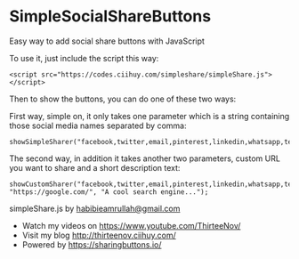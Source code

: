 # SimpleSocialShareButtons
Easy way to add social share buttons with JavaScript

To use it, just include the script this way: 
```
<script src="https://codes.ciihuy.com/simpleshare/simpleShare.js"></script>
```

Then to show the buttons, you can do one of these two ways:

First way, simple on, it only takes one parameter which is a string containing those social media names separated by comma:
```
showSimpleSharer("facebook,twitter,email,pinterest,linkedin,whatsapp,telegram");
```

The second way, in addition it takes another two parameters, custom URL you want to share and a short description text:
```
showCustomSharer("facebook,twitter,email,pinterest,linkedin,whatsapp,telegram", "https://google.com/", "A cool search engine...");
```

simpleShare.js by habibieamrullah@gmail.com
- Watch my videos on https://www.youtube.com/ThirteeNov/
- Visit my blog http://thirteenov.ciihuy.com/
- Powered by https://sharingbuttons.io/
